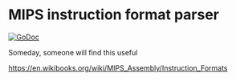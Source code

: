# MIPS instruction format parser

[![GoDoc](https://godoc.org/github.com/t94j0/go-mips-instruction-format?status.svg)](https://godoc.org/github.com/t94j0/go-mips-instruction-format)

Someday, someone will find this useful

https://en.wikibooks.org/wiki/MIPS_Assembly/Instruction_Formats
